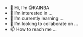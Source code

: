 - 👋 Hi, I’m @KAINBA
- 👀 I’m interested in ...
- 🌱 I’m currently learning ...
- 💞️ I’m looking to collaborate on ...
- 📫 How to reach me ...

<!---
KAINBA/KAINBA is a ✨ special ✨ repository because its `README.md` (this file) appears on your GitHub profile.
You can click the Preview link to take a look at your changes.
--->
